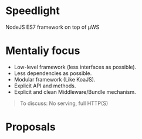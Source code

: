# Speedlight
NodeJS ES7 framework on top of µWS 

# Mentaliy focus

- Low-level framework (less interfaces as possible).
- Less dependencies as possible.
- Modular framework (Like KoaJS).
- Explicit API and methods.
- Explicit and clean Middleware/Bundle mechanism.

> To discuss: No serving, full HTTP(S)

# Proposals 


